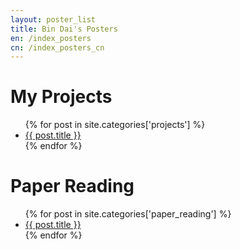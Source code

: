 ```yaml
---
layout: poster_list
title: Bin Dai's Posters
en: /index_posters
cn: /index_posters_cn
---
```


# [](#header-1)My Projects
<ul>
  {% for post in site.categories['projects'] %}
      <li><a href="{{ post.url }}">{{ post.title }}</a></li>
  {% endfor %}
</ul>

# [](#header-1)Paper Reading
<ul>
  {% for post in site.categories['paper_reading'] %}
      <li><a href="{{ post.url }}">{{ post.title }}</a></li>
  {% endfor %}
</ul>
